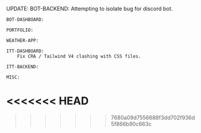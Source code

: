 UPDATE:
    BOT-BACKEND:
        Attempting to isolate bug for discord bot.

    BOT-DASHBOARD:

    PORTFOLIO:
      
    WEATHER-APP:

    ITT-DASHBOARD:
        Fix CRA / Tailwind V4 clashing with CSS files.

    ITT-BACKEND:

    MISC:
<<<<<<< HEAD
=======
     
>>>>>>> 7680a09d7556688f3dd702f936d5f866b90c663c
      
